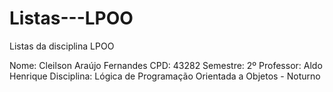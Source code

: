 # Listas---LPOO
Listas da disciplina LPOO

Nome: Cleilson Araújo Fernandes
CPD: 43282
Semestre: 2º
Professor: Aldo Henrique
Disciplina: Lógica de Programação Orientada a Objetos - Noturno
